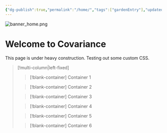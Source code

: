 ```yaml
---
{"dg-publish":true,"permalink":"/home/","tags":["gardenEntry"],"updated":"2024-07-20T20:32:11-07:00"}
---
```


![banner_home.png](/img/user/00-09%20Meta/01%20Images/Banners/banner_home.png)

# Welcome to Covariance

This page is under heavy construction. Testing out some custom CSS.

> [!multi-column|left-fixed]
>
>> [!blank-container]
>> Container 1
>
>> [!blank-container]
>> Container 2
>
>> [!blank-container]
>> Container 3
>
>> [!blank-container]
>> Container 4
>
>> [!blank-container]
>> Container 5
>
>>[!blank-container]
>>Container 6

